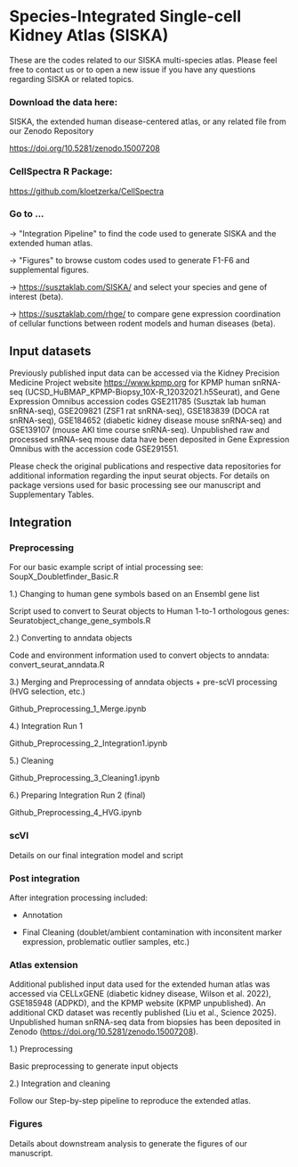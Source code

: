 # Species-Integrated Single-cell Kidney Atlas (SISKA)

These are the codes related to our SISKA multi-species atlas. Please feel free to contact us or to open a new issue if you have any questions regarding SISKA or related topics.

### Download the data here: 

SISKA, the extended human disease-centered atlas, or any related file from our Zenodo Repository

https://doi.org/10.5281/zenodo.15007208

### CellSpectra R Package: 

https://github.com/kloetzerka/CellSpectra 

### Go to ... 

-> "Integration Pipeline" to find the code used to generate SISKA and the extended human atlas.

-> "Figures" to browse custom codes used to generate F1-F6 and supplemental figures. 

-> https://susztaklab.com/SISKA/ and select your species and gene of interest (beta).

-> https://susztaklab.com/rhge/ to compare gene expression coordination of cellular functions between rodent models and human diseases (beta).

## Input datasets 

Previously published input data can be accessed via the Kidney Precision Medicine Project website https://www.kpmp.org for KPMP human snRNA-seq (UCSD_HuBMAP_KPMP-Biopsy_10X-R_12032021.h5Seurat), and Gene Expression Omnibus accession codes GSE211785 (Susztak lab human snRNA-seq), GSE209821 (ZSF1 rat snRNA-seq), GSE183839 (DOCA rat snRNA-seq), GSE184652 (diabetic kidney disease mouse snRNA-seq) and GSE139107 (mouse AKI time course snRNA-seq). Unpublished raw and processed snRNA-seq mouse data have been deposited in Gene Expression Omnibus with the accession code GSE291551. 

Please check the original publications and respective data repositories for additional information regarding the input seurat objects. For details on package versions used for basic processing see our manuscript and Supplementary Tables.

## Integration

### Preprocessing

For our basic example script of intial processing see:
SoupX_Doubletfinder_Basic.R

1.) Changing to human gene symbols based on an Ensembl gene list

Script used to convert to Seurat objects to Human 1-to-1 orthologous genes:
Seuratobject_change_gene_symbols.R

2.) Converting to anndata objects

Code and environment information used to convert objects to anndata:
convert_seurat_anndata.R

3.) Merging and Preprocessing of anndata objects + pre-scVI processing (HVG selection, etc.)

Github_Preprocessing_1_Merge.ipynb

4.) Integration Run 1

Github_Preprocessing_2_Integration1.ipynb

5.) Cleaning

Github_Preprocessing_3_Cleaning1.ipynb

6.) Preparing Integration Run 2 (final)

Github_Preprocessing_4_HVG.ipynb

### scVI

Details on our final integration model and script

### Post integration

After integration processing included:

- Annotation

- Final Cleaning (doublet/ambient contamination with inconsitent marker expression, problematic outlier samples, etc.)

### Atlas extension

Additional published input data used for the extended human atlas was accessed via CELLxGENE (diabetic kidney disease, Wilson et al. 2022), GSE185948 (ADPKD), and the KPMP website (KPMP unpublished). An additional CKD dataset was recently published (Liu et al., Science 2025). Unpublished human snRNA-seq data from biopsies has been deposited in Zenodo (https://doi.org/10.5281/zenodo.15007208).

1.) Preprocessing

Basic preprocessing to generate input objects

2.) Integration and cleaning

Follow our Step-by-step pipeline to reproduce the extended atlas.


### Figures

Details about downstream analysis to generate the figures of our manuscript.

